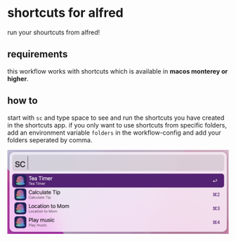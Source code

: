 # shortcuts for alfred

run your shourtcuts from alfred!

## requirements
this workflow works with shortcuts which is available in **macos monterey or higher**.

## how to
start with `sc` and type space to see and run the shortcuts you have created in the shortcuts app.
if you only want to use shortcuts from specific folders, add an environment variable `folders` in the workflow-config and add your folders seperated by comma.

![alfred-shortcupts](alfred-shortcuts.png)